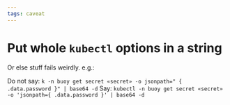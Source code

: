 ```yaml
---
tags: caveat
---
```


# Put whole `kubectl` options in a string
Or else stuff fails weirdly. e.g.:

Do not say: `k -n buoy get secret «secret» -o jsonpath=" { .data.password }" | base64 -d`
Say: `kubectl -n buoy get secret «secret» -o 'jsonpath={ .data.password }' | base64 -d`
